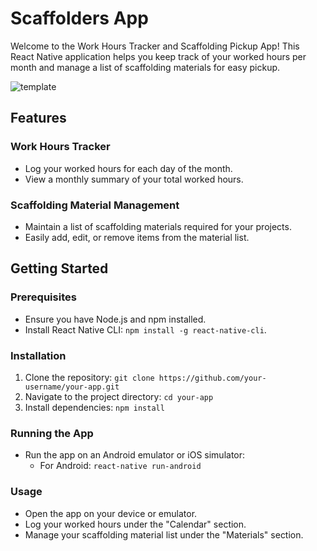 # Scaffolders App

Welcome to the Work Hours Tracker and Scaffolding Pickup App! This React Native application helps you keep track of your worked hours per month and manage a list of scaffolding materials for easy pickup.

![template](https://github.com/Vitto44/react_native_scaffold_track_app/assets/89660814/d9da4e3f-618d-4b00-a4e3-a59ca6864b49)

## Features

### Work Hours Tracker
- Log your worked hours for each day of the month.
- View a monthly summary of your total worked hours.

### Scaffolding Material Management
- Maintain a list of scaffolding materials required for your projects.
- Easily add, edit, or remove items from the material list.

## Getting Started

### Prerequisites
- Ensure you have Node.js and npm installed.
- Install React Native CLI: `npm install -g react-native-cli`.

### Installation
1. Clone the repository: `git clone https://github.com/your-username/your-app.git`
2. Navigate to the project directory: `cd your-app`
3. Install dependencies: `npm install`

### Running the App
- Run the app on an Android emulator or iOS simulator:
  - For Android: `react-native run-android`

### Usage
- Open the app on your device or emulator.
- Log your worked hours under the "Calendar" section.
- Manage your scaffolding material list under the "Materials" section.


